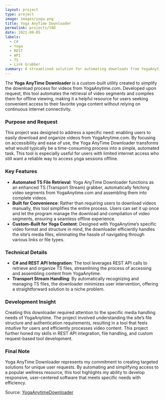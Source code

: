 ```yaml
---
layout: project
type: project
image: images/yoga.png
title: Yoga AnyTime Downloader
permalink: projects/YAD
date: 2021-08-05
labels:
  - C#
  - Yoga
  - REST
  - API
  - TS
  - Link Grabber
summary: A streamlined solution for automating downloads from YogaAnytime.com
---
```


The **Yoga AnyTime Downloader** is a custom-built utility created to simplify the download process for videos from YogaAnytime.com. Developed upon request, this tool automates the retrieval of video segments and compiles them for offline viewing, making it a helpful resource for users seeking convenient access to their favorite yoga content without relying on continuous internet connectivity.

### Purpose and Request
This project was designed to address a specific need: enabling users to easily download and organize videos from YogaAnytime.com. By focusing on accessibility and ease of use, the Yoga AnyTime Downloader transforms what would typically be a time-consuming process into a simple, automated task. This tool is especially useful for users with limited internet access who still want a reliable way to access yoga sessions offline.

### Key Features
- **Automated TS File Retrieval**: Yoga AnyTime Downloader functions as an enhanced TS (Transport Stream) grabber, automatically fetching video segments from YogaAnytime.com and assembling them into complete videos.
- **Built for Convenience**: Rather than requiring users to download videos manually, this tool simplifies the entire process. Users can set it up once and let the program manage the download and compilation of video segments, ensuring a seamless offline experience.
- **Custom-Built for Yoga Content**: Designed with YogaAnytime’s specific video format and structure in mind, the downloader efficiently handles the site’s media files, eliminating the hassle of navigating through various links or file types.

### Technical Details
- **C# and REST API Integration**: The tool leverages REST API calls to retrieve and organize TS files, streamlining the process of accessing and assembling content from YogaAnytime.
- **Transport Stream Handling**: By automatically recognizing and managing TS files, the downloader minimizes user intervention, offering a straightforward solution to a niche problem.

### Development Insight
Creating this downloader required attention to the specific media handling needs of YogaAnytime. The project involved understanding the site’s file structure and authentication requirements, resulting in a tool that feels intuitive for users and efficiently processes video content. This project further honed my skills in REST API integration, file handling, and custom request-based tool development.

### Final Note
Yoga AnyTime Downloader represents my commitment to creating targeted solutions for unique user requests. By automating and simplifying access to a popular wellness resource, this tool highlights my ability to develop responsive, user-centered software that meets specific needs with efficiency.

Source: [YogaAnytimeDownloader](https://github.com/Joexv/YogaAnytimeDownloader)
